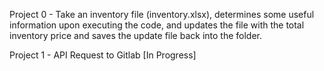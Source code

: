 Project 0 - Take an inventory file (inventory.xlsx), determines some useful information upon executing the code, and updates the file with the total inventory price and saves the update file back into the folder.

Project 1 - API Request to Gitlab [In Progress]
